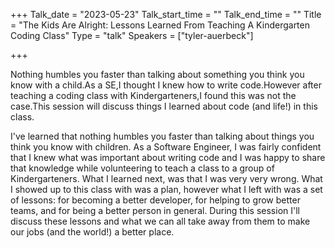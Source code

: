 +++
Talk_date = "2023-05-23"
Talk_start_time = ""
Talk_end_time = ""
Title = "The Kids Are Alright: Lessons Learned From Teaching A Kindergarten Coding Class"
Type = "talk"
Speakers = ["tyler-auerbeck"]

+++

Nothing humbles you faster than talking about something you think you know with a child.As a SE,I thought I knew how to write code.However after teaching a coding class with Kindergarteners,I found this was not the case.This session will discuss things I learned about code (and life!) in this class.

I've learned that nothing humbles you faster than talking about things you think you know with children. As a Software Engineer, I was fairly confident that I knew what was important about writing code and I was happy to share that knowledge while volunteering to teach a class to a group of Kindergarteners. What I learned next, was that I was very very wrong. What I showed up to this class with was a plan, however what I left with was a set of lessons: for becoming a better developer, for helping to grow better teams, and for being a better person in general. During this session I'll discuss these lessons and what we can all take away from them to make our jobs (and the world!) a better place. 

